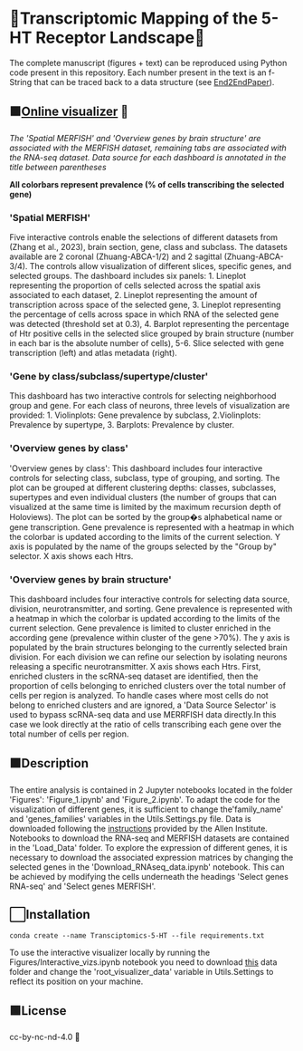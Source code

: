 # 🧬Transcriptomic Mapping of the 5-HT Receptor Landscape🧬

The complete manuscript (figures + text) can be reproduced using Python code present in this repository. Each number present in the text is an f-String that can be traced back to a data structure (see [End2EndPaper](https://github.com/RobertoDF/End2EndPaper)).

## 🟧[Online visualizer](https://rdef654875678597657-5-ht-transcriptomics.hf.space) 🧠

*The 'Spatial MERFISH' and 'Overview genes by brain structure' are associated with the MERFISH dataset, remaining tabs are associated with the RNA-seq dataset. 
Data source for each dashboard is annotated in the title between parentheses*

**All colorbars represent prevalence (% of cells transcribing the selected gene)**

### 'Spatial MERFISH'
Five interactive controls enable the selections of different datasets from (Zhang et al., 2023), brain section, gene, class and subclass. The datasets available are 2 coronal (Zhuang-ABCA-1/2) and 2 sagittal (Zhuang-ABCA-3/4). The controls allow visualization of different slices, specific genes, and selected groups. The dashboard includes six panels: 1. Lineplot representing the proportion of cells selected across the spatial axis associated to each dataset, 2. Lineplot representing the amount of transcription across space of the selected gene, 3. Lineplot representing the percentage of cells across space in which RNA of the selected gene was detected (threshold set at 0.3), 4. Barplot representing the percentage of Htr positive cells in the selected slice grouped by brain structure (number in each bar is the absolute number of cells), 5-6. Slice selected with gene transcription (left) and atlas metadata (right). 
###  'Gene by class/subclass/supertype/cluster'
This dashboard has two interactive controls for selecting neighborhood group and gene. For each class of neurons, three levels of visualization are provided: 1. Violinplots: Gene prevalence by subclass, 2.Violinplots: Prevalence by supertype, 3. Barplots: Prevalence by cluster. 
### 'Overview genes by class'
'Overview genes by class': This dashboard includes four interactive controls for selecting class, subclass, type of grouping, and sorting. The plot can be grouped at different clustering depths: classes, subclasses, supertypes and even individual clusters (the number of groups that can visualized at the same time is limited by the maximum recursion depth of Holoviews). The plot can be sorted by the group�s alphabetical name or gene transcription. Gene prevalence is represented with a heatmap in which the colorbar is updated according to the limits of the current selection. Y axis is populated by the name of the groups selected by the "Group by" selector. X axis shows each Htrs. 
### 'Overview genes by brain structure'  
This dashboard includes four interactive controls for selecting data source, division, neurotransmitter, and sorting. Gene prevalence is represented with a heatmap in which the colorbar is updated according to the limits of the current selection. Gene prevalence is limited to cluster enriched in the according gene (prevalence within cluster of the gene >70%). The y axis is populated by the brain structures belonging to the currently selected brain division. For each division we can refine our selection by isolating neurons releasing a specific neurotransmitter. X axis shows each Htrs. 
First, enriched clusters in the scRNA-seq dataset are identified, then the proportion of cells belonging to enriched clusters over the total number of cells per region is analyzed. To handle cases where most cells do not belong to enriched clusters and are ignored, a 'Data Source Selector' is used to bypass scRNA-seq data and use MERRFISH data directly.In this case we look directly at the ratio of cells transcribing each gene over the total number of cells per region.  

## ⬛️Description

The entire analysis is contained in 2 Jupyter notebooks located in the folder 'Figures': 'Figure_1.ipynb' and 'Figure_2.ipynb'. To adapt the code for the visualization of different genes, it is sufficient to change the'family_name' and 'genes_families' variables in the Utils.Settings.py file. Data is downloaded following the [instructions](https://alleninstitute.github.io/abc_atlas_access/intro.html) provided by the Allen Institute. Notebooks to download the RNA-seq and MERFISH datasets are contained in the 'Load_Data' folder. To explore the expression of different genes, it is necessary to download the associated expression matrices by changing the selected genes in the 'Download_RNAseq_data.ipynb' notebook. This can be achieved by modifying the cells underneath the headings 'Select genes RNA-seq' and 'Select genes MERFISH'.

## ⬜️Installation
```
conda create --name Transciptomics-5-HT --file requirements.txt
```
To use the interactive visualizer locally by running the Figures/Interactive_vizs.ipynb notebook 
you need to download [this](https://huggingface.co/spaces/RDeF654875678597657/5-HT-Transcriptomics/tree/main/Data) data folder and change the 'root_visualizer_data' variable in Utils.Settings 
to reflect its position on your machine.

## 🟩License

cc-by-nc-nd-4.0 🪪
